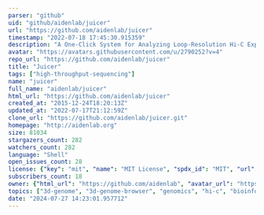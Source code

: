 ```yaml
---
parser: "github"
uid: "github/aidenlab/juicer"
url: "https://github.com/aidenlab/juicer"
timestamp: "2022-07-18 17:45:30.915359"
description: "A One-Click System for Analyzing Loop-Resolution Hi-C Experiments"
avatar: "https://avatars.githubusercontent.com/u/2790252?v=4"
repo_url: "https://github.com/aidenlab/juicer"
title: "Juicer"
tags: ["high-throughput-sequencing"]
name: "juicer"
full_name: "aidenlab/juicer"
html_url: "https://github.com/aidenlab/juicer"
created_at: "2015-12-24T18:20:13Z"
updated_at: "2022-07-17T21:12:59Z"
clone_url: "https://github.com/aidenlab/juicer.git"
homepage: "http://aidenlab.org"
size: 81034
stargazers_count: 282
watchers_count: 282
language: "Shell"
open_issues_count: 28
license: {"key": "mit", "name": "MIT License", "spdx_id": "MIT", "url": "https://api.github.com/licenses/mit", "node_id": "MDc6TGljZW5zZTEz"}
subscribers_count: 18
owner: {"html_url": "https://github.com/aidenlab", "avatar_url": "https://avatars.githubusercontent.com/u/2790252?v=4", "login": "aidenlab", "type": "Organization"}
topics: ["3d-genome", "3d-genome-browser", "genomics", "hi-c", "bioinformatics", "ngs"]
date: "2024-07-27 14:23:01.957712"
---
```

